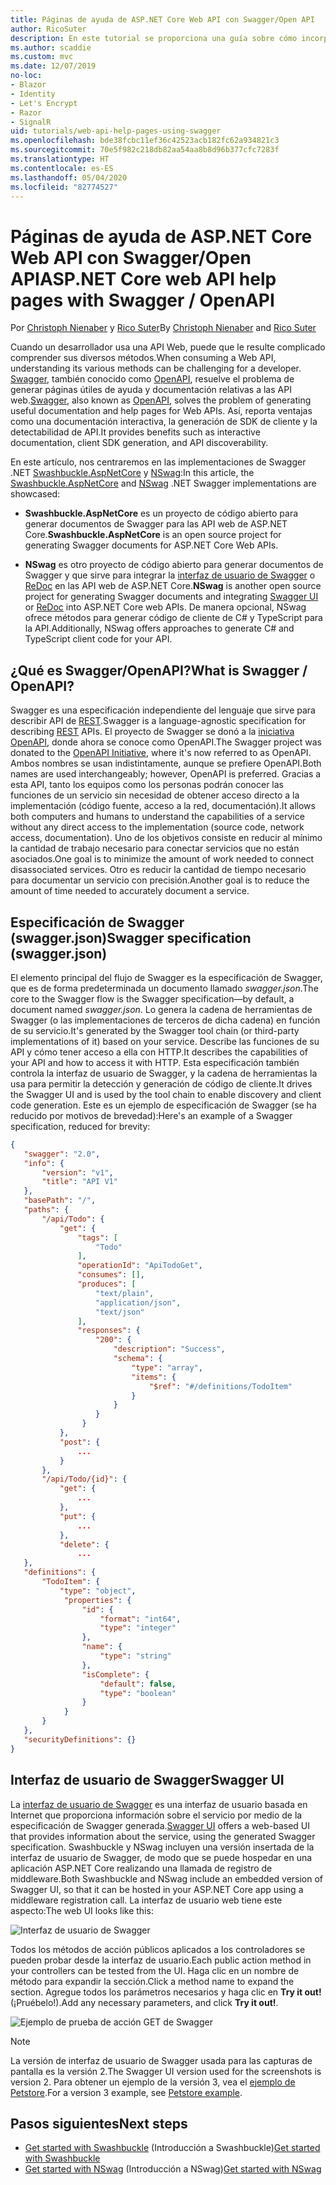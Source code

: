 ```yaml
---
title: Páginas de ayuda de ASP.NET Core Web API con Swagger/Open API
author: RicoSuter
description: En este tutorial se proporciona una guía sobre cómo incorporar Swagger para generar documentación y páginas de ayuda para una aplicación de API web.
ms.author: scaddie
ms.custom: mvc
ms.date: 12/07/2019
no-loc:
- Blazor
- Identity
- Let's Encrypt
- Razor
- SignalR
uid: tutorials/web-api-help-pages-using-swagger
ms.openlocfilehash: bde38fcbc11ef36c42523acb182fc62a934821c3
ms.sourcegitcommit: 70e5f982c218db82aa54aa8b8d96b377cfc7283f
ms.translationtype: HT
ms.contentlocale: es-ES
ms.lasthandoff: 05/04/2020
ms.locfileid: "82774527"
---
```

# <a name="aspnet-core-web-api-help-pages-with-swagger--openapi"></a><span data-ttu-id="cbcab-103">Páginas de ayuda de ASP.NET Core Web API con Swagger/Open API</span><span class="sxs-lookup"><span data-stu-id="cbcab-103">ASP.NET Core web API help pages with Swagger / OpenAPI</span></span>

<span data-ttu-id="cbcab-104">Por [Christoph Nienaber](https://twitter.com/zuckerthoben) y [Rico Suter](https://blog.rsuter.com/)</span><span class="sxs-lookup"><span data-stu-id="cbcab-104">By [Christoph Nienaber](https://twitter.com/zuckerthoben) and [Rico Suter](https://blog.rsuter.com/)</span></span>

<span data-ttu-id="cbcab-105">Cuando un desarrollador usa una API Web, puede que le resulte complicado comprender sus diversos métodos.</span><span class="sxs-lookup"><span data-stu-id="cbcab-105">When consuming a Web API, understanding its various methods can be challenging for a developer.</span></span> <span data-ttu-id="cbcab-106">[Swagger](https://swagger.io/), también conocido como [OpenAPI](https://www.openapis.org/), resuelve el problema de generar páginas útiles de ayuda y documentación relativas a las API web.</span><span class="sxs-lookup"><span data-stu-id="cbcab-106">[Swagger](https://swagger.io/), also known as [OpenAPI](https://www.openapis.org/), solves the problem of generating useful documentation and help pages for Web APIs.</span></span> <span data-ttu-id="cbcab-107">Así, reporta ventajas como una documentación interactiva, la generación de SDK de cliente y la detectabilidad de API.</span><span class="sxs-lookup"><span data-stu-id="cbcab-107">It provides benefits such as interactive documentation, client SDK generation, and API discoverability.</span></span>

<span data-ttu-id="cbcab-108">En este artículo, nos centraremos en las implementaciones de Swagger .NET [Swashbuckle.AspNetCore](https://github.com/domaindrivendev/Swashbuckle.AspNetCore) y [NSwag](https://github.com/RicoSuter/NSwag):</span><span class="sxs-lookup"><span data-stu-id="cbcab-108">In this article, the [Swashbuckle.AspNetCore](https://github.com/domaindrivendev/Swashbuckle.AspNetCore) and [NSwag](https://github.com/RicoSuter/NSwag) .NET Swagger implementations are showcased:</span></span>

* <span data-ttu-id="cbcab-109">**Swashbuckle.AspNetCore** es un proyecto de código abierto para generar documentos de Swagger para las API web de ASP.NET Core.</span><span class="sxs-lookup"><span data-stu-id="cbcab-109">**Swashbuckle.AspNetCore** is an open source project for generating Swagger documents for ASP.NET Core Web APIs.</span></span>

* <span data-ttu-id="cbcab-110">**NSwag** es otro proyecto de código abierto para generar documentos de Swagger y que sirve para integrar la [interfaz de usuario de Swagger](https://swagger.io/swagger-ui/) o [ReDoc](https://github.com/Rebilly/ReDoc) en las API web de ASP.NET Core.</span><span class="sxs-lookup"><span data-stu-id="cbcab-110">**NSwag** is another open source project for generating Swagger documents and integrating [Swagger UI](https://swagger.io/swagger-ui/) or [ReDoc](https://github.com/Rebilly/ReDoc) into ASP.NET Core web APIs.</span></span> <span data-ttu-id="cbcab-111">De manera opcional, NSwag ofrece métodos para generar código de cliente de C# y TypeScript para la API.</span><span class="sxs-lookup"><span data-stu-id="cbcab-111">Additionally, NSwag offers approaches to generate C# and TypeScript client code for your API.</span></span>

## <a name="what-is-swagger--openapi"></a><span data-ttu-id="cbcab-112">¿Qué es Swagger/OpenAPI?</span><span class="sxs-lookup"><span data-stu-id="cbcab-112">What is Swagger / OpenAPI?</span></span>

<span data-ttu-id="cbcab-113">Swagger es una especificación independiente del lenguaje que sirve para describir API de [REST](https://en.wikipedia.org/wiki/Representational_state_transfer).</span><span class="sxs-lookup"><span data-stu-id="cbcab-113">Swagger is a language-agnostic specification for describing [REST](https://en.wikipedia.org/wiki/Representational_state_transfer) APIs.</span></span> <span data-ttu-id="cbcab-114">El proyecto de Swagger se donó a la [iniciativa OpenAPI](https://www.openapis.org/), donde ahora se conoce como OpenAPI.</span><span class="sxs-lookup"><span data-stu-id="cbcab-114">The Swagger project was donated to the [OpenAPI Initiative](https://www.openapis.org/), where it's now referred to as OpenAPI.</span></span> <span data-ttu-id="cbcab-115">Ambos nombres se usan indistintamente, aunque se prefiere OpenAPI.</span><span class="sxs-lookup"><span data-stu-id="cbcab-115">Both names are used interchangeably; however, OpenAPI is preferred.</span></span> <span data-ttu-id="cbcab-116">Gracias a esta API, tanto los equipos como los personas podrán conocer las funciones de un servicio sin necesidad de obtener acceso directo a la implementación (código fuente, acceso a la red, documentación).</span><span class="sxs-lookup"><span data-stu-id="cbcab-116">It allows both computers and humans to understand the capabilities of a service without any direct access to the implementation (source code, network access, documentation).</span></span> <span data-ttu-id="cbcab-117">Uno de los objetivos consiste en reducir al mínimo la cantidad de trabajo necesario para conectar servicios que no están asociados.</span><span class="sxs-lookup"><span data-stu-id="cbcab-117">One goal is to minimize the amount of work needed to connect disassociated services.</span></span> <span data-ttu-id="cbcab-118">Otro es reducir la cantidad de tiempo necesario para documentar un servicio con precisión.</span><span class="sxs-lookup"><span data-stu-id="cbcab-118">Another goal is to reduce the amount of time needed to accurately document a service.</span></span>

## <a name="swagger-specification-swaggerjson"></a><span data-ttu-id="cbcab-119">Especificación de Swagger (swagger.json)</span><span class="sxs-lookup"><span data-stu-id="cbcab-119">Swagger specification (swagger.json)</span></span>

<span data-ttu-id="cbcab-120">El elemento principal del flujo de Swagger es la especificación de Swagger, que es de forma predeterminada un documento llamado *swagger.json*.</span><span class="sxs-lookup"><span data-stu-id="cbcab-120">The core to the Swagger flow is the Swagger specification&mdash;by default, a document named *swagger.json*.</span></span> <span data-ttu-id="cbcab-121">Lo genera la cadena de herramientas de Swagger (o las implementaciones de terceros de dicha cadena) en función de su servicio.</span><span class="sxs-lookup"><span data-stu-id="cbcab-121">It's generated by the Swagger tool chain (or third-party implementations of it) based on your service.</span></span> <span data-ttu-id="cbcab-122">Describe las funciones de su API y cómo tener acceso a ella con HTTP.</span><span class="sxs-lookup"><span data-stu-id="cbcab-122">It describes the capabilities of your API and how to access it with HTTP.</span></span> <span data-ttu-id="cbcab-123">Esta especificación también controla la interfaz de usuario de Swagger, y la cadena de herramientas la usa para permitir la detección y generación de código de cliente.</span><span class="sxs-lookup"><span data-stu-id="cbcab-123">It drives the Swagger UI and is used by the tool chain to enable discovery and client code generation.</span></span> <span data-ttu-id="cbcab-124">Este es un ejemplo de especificación de Swagger (se ha reducido por motivos de brevedad):</span><span class="sxs-lookup"><span data-stu-id="cbcab-124">Here's an example of a Swagger specification, reduced for brevity:</span></span>

```json
{
   "swagger": "2.0",
   "info": {
       "version": "v1",
       "title": "API V1"
   },
   "basePath": "/",
   "paths": {
       "/api/Todo": {
           "get": {
               "tags": [
                   "Todo"
               ],
               "operationId": "ApiTodoGet",
               "consumes": [],
               "produces": [
                   "text/plain",
                   "application/json",
                   "text/json"
               ],
               "responses": {
                   "200": {
                       "description": "Success",
                       "schema": {
                           "type": "array",
                           "items": {
                               "$ref": "#/definitions/TodoItem"
                           }
                       }
                   }
                }
           },
           "post": {
               ...
           }
       },
       "/api/Todo/{id}": {
           "get": {
               ...
           },
           "put": {
               ...
           },
           "delete": {
               ...
   },
   "definitions": {
       "TodoItem": {
           "type": "object",
            "properties": {
                "id": {
                    "format": "int64",
                    "type": "integer"
                },
                "name": {
                    "type": "string"
                },
                "isComplete": {
                    "default": false,
                    "type": "boolean"
                }
            }
       }
   },
   "securityDefinitions": {}
}
```

## <a name="swagger-ui"></a><span data-ttu-id="cbcab-125">Interfaz de usuario de Swagger</span><span class="sxs-lookup"><span data-stu-id="cbcab-125">Swagger UI</span></span>

<span data-ttu-id="cbcab-126">La [interfaz de usuario de Swagger](https://swagger.io/swagger-ui/) es una interfaz de usuario basada en Internet que proporciona información sobre el servicio por medio de la especificación de Swagger generada.</span><span class="sxs-lookup"><span data-stu-id="cbcab-126">[Swagger UI](https://swagger.io/swagger-ui/) offers a web-based UI that provides information about the service, using the generated Swagger specification.</span></span> <span data-ttu-id="cbcab-127">Swashbuckle y NSwag incluyen una versión insertada de la interfaz de usuario de Swagger, de modo que se puede hospedar en una aplicación ASP.NET Core realizando una llamada de registro de middleware.</span><span class="sxs-lookup"><span data-stu-id="cbcab-127">Both Swashbuckle and NSwag include an embedded version of Swagger UI, so that it can be hosted in your ASP.NET Core app using a middleware registration call.</span></span> <span data-ttu-id="cbcab-128">La interfaz de usuario web tiene este aspecto:</span><span class="sxs-lookup"><span data-stu-id="cbcab-128">The web UI looks like this:</span></span>

![Interfaz de usuario de Swagger](web-api-help-pages-using-swagger/_static/swagger-ui.png)

<span data-ttu-id="cbcab-130">Todos los métodos de acción públicos aplicados a los controladores se pueden probar desde la interfaz de usuario.</span><span class="sxs-lookup"><span data-stu-id="cbcab-130">Each public action method in your controllers can be tested from the UI.</span></span> <span data-ttu-id="cbcab-131">Haga clic en un nombre de método para expandir la sección.</span><span class="sxs-lookup"><span data-stu-id="cbcab-131">Click a method name to expand the section.</span></span> <span data-ttu-id="cbcab-132">Agregue todos los parámetros necesarios y haga clic en **Try it out!** (¡Pruébelo!).</span><span class="sxs-lookup"><span data-stu-id="cbcab-132">Add any necessary parameters, and click **Try it out!**.</span></span>

![Ejemplo de prueba de acción GET de Swagger](web-api-help-pages-using-swagger/_static/get-try-it-out.png)

> [!NOTE]
> <span data-ttu-id="cbcab-134">La versión de interfaz de usuario de Swagger usada para las capturas de pantalla es la versión 2.</span><span class="sxs-lookup"><span data-stu-id="cbcab-134">The Swagger UI version used for the screenshots is version 2.</span></span> <span data-ttu-id="cbcab-135">Para obtener un ejemplo de la versión 3, vea el [ejemplo de Petstore](https://petstore.swagger.io/).</span><span class="sxs-lookup"><span data-stu-id="cbcab-135">For a version 3 example, see [Petstore example](https://petstore.swagger.io/).</span></span>

## <a name="next-steps"></a><span data-ttu-id="cbcab-136">Pasos siguientes</span><span class="sxs-lookup"><span data-stu-id="cbcab-136">Next steps</span></span>

* <span data-ttu-id="cbcab-137">[Get started with Swashbuckle](xref:tutorials/get-started-with-swashbuckle) (Introducción a Swashbuckle)</span><span class="sxs-lookup"><span data-stu-id="cbcab-137">[Get started with Swashbuckle](xref:tutorials/get-started-with-swashbuckle)</span></span>
* <span data-ttu-id="cbcab-138">[Get started with NSwag](xref:tutorials/get-started-with-nswag) (Introducción a NSwag)</span><span class="sxs-lookup"><span data-stu-id="cbcab-138">[Get started with NSwag](xref:tutorials/get-started-with-nswag)</span></span>
